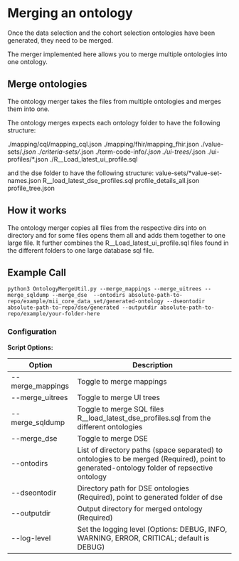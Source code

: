 # Merging an ontology

Once the data selection and the cohort selection ontologies have been generated, they need to be merged.

The merger implemented here allows you to merge multiple ontologies into one ontology.

## Merge ontologies

The ontology merger takes the files from multiple ontologies and merges them into one.

The ontology merges expects each ontology folder to have the following structure:

./mapping/cql/mapping_cql.json
./mapping/fhir/mapping_fhir.json
./value-sets/*.json
./criteria-sets/*.json
./term-code-info/*.json
./ui-trees/*.json
./ui-profiles/*.json
./R__Load_latest_ui_profile.sql

and the dse folder to have the following structure:
value-sets/*value-set-names.json
R__load_latest_dse_profiles.sql 
profile_details_all.json        
profile_tree.json

## How it works

The ontology merger copies all files from the respective dirs into on directory and for some files opens them all and adds them together to one large file.
It further combines the R__Load_latest_ui_profile.sql files found in the different folders to one large database sql file.

## Example Call

`python3 OntologyMergeUtil.py --merge_mappings --merge_uitrees --merge_sqldump --merge_dse  --ontodirs absolute-path-to-repo/example/mii_core_data_set/generated-ontology --dseontodir absolute-path-to-repo/dse/generated --outputdir absolute-path-to-repo/example/your-folder-here`

### Configuration

**Script Options:**

| Option      | Description                                                                                                                                |
|-------------|--------------------------------------------------------------------------------------------------------------------------------------------|
| --merge_mappings | Toggle to merge mappings                                                                                                              |
| --merge_uitrees | Toggle to merge UI trees                                                                                                               |
| --merge_sqldump | Toggle to merge SQL files R__load_latest_dse_profiles.sql  from the different ontologies                                               |
| --merge_dse | Toggle to merge DSE                                                                                                                        |
| --ontodirs  | List of directory paths (space separated) to ontologies to be merged (Required), point to generated-ontology folder of repsective ontology |
| --dseontodir | Directory path for DSE ontologies (Required), point to generated folder of dse                                                            |
| --outputdir | Output directory for merged ontology (Required)                                                                                            |
| --log-level | Set the logging level (Options: DEBUG, INFO, WARNING, ERROR, CRITICAL; default is DEBUG)                                                   |
